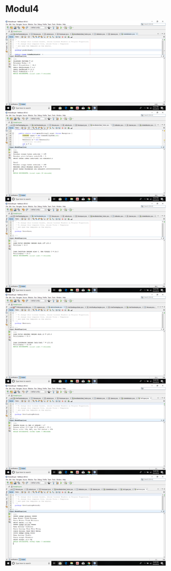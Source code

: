 # Modul4
![alt text](https://github.com/Risqyta/Modul4/blob/master/Screenshot%20(142).png)
![alt text](https://github.com/Risqyta/Modul4/blob/master/Screenshot%20(143).png)
![alt text](https://github.com/Risqyta/Modul4/blob/master/Screenshot%20(144).png)
![alt text](https://github.com/Risqyta/Modul4/blob/master/Screenshot%20(145).png)
![alt text](https://github.com/Risqyta/Modul4/blob/master/Screenshot%20(146).png)
![alt text](https://github.com/Risqyta/Modul4/blob/master/Screenshot%20(147).png)
